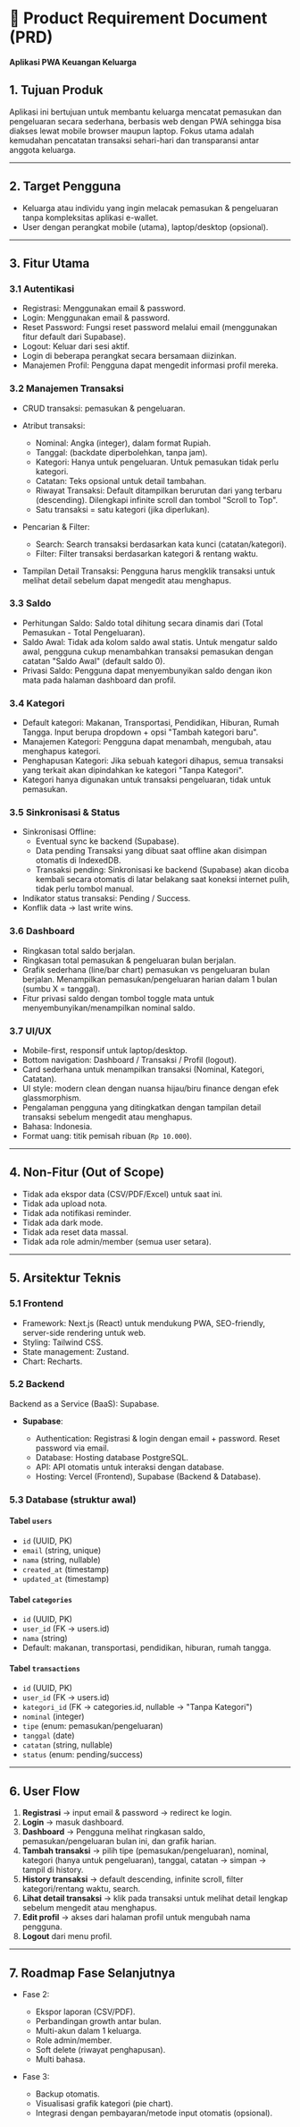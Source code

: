# 📄 Product Requirement Document (PRD)

**Aplikasi PWA Keuangan Keluarga**

## 1. Tujuan Produk

Aplikasi ini bertujuan untuk membantu keluarga mencatat pemasukan dan pengeluaran secara sederhana, berbasis web dengan PWA sehingga bisa diakses lewat mobile browser maupun laptop. Fokus utama adalah kemudahan pencatatan transaksi sehari-hari dan transparansi antar anggota keluarga.

---

## 2. Target Pengguna

* Keluarga atau individu yang ingin melacak pemasukan & pengeluaran tanpa kompleksitas aplikasi e-wallet.
* User dengan perangkat mobile (utama), laptop/desktop (opsional).

---

## 3. Fitur Utama

### 3.1 Autentikasi

* Registrasi: Menggunakan email & password.
* Login: Menggunakan email & password.
* Reset Password: Fungsi reset password melalui email (menggunakan fitur default dari Supabase).
* Logout: Keluar dari sesi aktif.
* Login di beberapa perangkat secara bersamaan diizinkan.
* Manajemen Profil: Pengguna dapat mengedit informasi profil mereka.

### 3.2 Manajemen Transaksi

* CRUD transaksi: pemasukan & pengeluaran.

* Atribut transaksi:

  * Nominal: Angka (integer), dalam format Rupiah.
  * Tanggal: (backdate diperbolehkan, tanpa jam).
  * Kategori: Hanya untuk pengeluaran. Untuk pemasukan tidak perlu kategori.
  * Catatan: Teks opsional untuk detail tambahan.
  * Riwayat Transaksi: Default ditampilkan berurutan dari yang terbaru (descending). Dilengkapi infinite scroll dan tombol "Scroll to Top".
  * Satu transaksi = satu kategori (jika diperlukan).

* Pencarian & Filter:
  * Search: Search transaksi berdasarkan kata kunci (catatan/kategori).
  * Filter: Filter transaksi berdasarkan kategori & rentang waktu.

* Tampilan Detail Transaksi: Pengguna harus mengklik transaksi untuk melihat detail sebelum dapat mengedit atau menghapus.

### 3.3 Saldo

* Perhitungan Saldo: Saldo total dihitung secara dinamis dari (Total Pemasukan - Total Pengeluaran).
* Saldo Awal: Tidak ada kolom saldo awal statis. Untuk mengatur saldo awal, pengguna cukup menambahkan transaksi pemasukan dengan catatan "Saldo Awal" (default saldo 0).
* Privasi Saldo: Pengguna dapat menyembunyikan saldo dengan ikon mata pada halaman dashboard dan profil.

### 3.4 Kategori

* Default kategori: Makanan, Transportasi, Pendidikan, Hiburan, Rumah Tangga. Input berupa dropdown + opsi "Tambah kategori baru".
* Manajemen Kategori: Pengguna dapat menambah, mengubah, atau menghapus kategori.
* Penghapusan Kategori: Jika sebuah kategori dihapus, semua transaksi yang terkait akan dipindahkan ke kategori "Tanpa Kategori".
* Kategori hanya digunakan untuk transaksi pengeluaran, tidak untuk pemasukan.

### 3.5 Sinkronisasi & Status

* Sinkronisasi Offline: 
  * Eventual sync ke backend (Supabase).
  * Data pending Transaksi yang dibuat saat offline akan disimpan otomatis di IndexedDB.
  * Transaksi pending: Sinkronisasi ke backend (Supabase) akan dicoba kembali secara otomatis di latar belakang saat koneksi internet pulih, tidak perlu tombol manual.
* Indikator status transaksi: Pending / Success.
* Konflik data → last write wins.

### 3.6 Dashboard

* Ringkasan total saldo berjalan.
* Ringkasan total pemasukan & pengeluaran bulan berjalan.
* Grafik sederhana (line/bar chart) pemasukan vs pengeluaran bulan berjalan. Menampilkan pemasukan/pengeluaran harian dalam 1 bulan (sumbu X = tanggal).
* Fitur privasi saldo dengan tombol toggle mata untuk menyembunyikan/menampilkan nominal saldo.

### 3.7 UI/UX

* Mobile-first, responsif untuk laptop/desktop.
* Bottom navigation: Dashboard / Transaksi / Profil (logout).
* Card sederhana untuk menampilkan transaksi (Nominal, Kategori, Catatan).
* UI style: modern clean dengan nuansa hijau/biru finance dengan efek glassmorphism.
* Pengalaman pengguna yang ditingkatkan dengan tampilan detail transaksi sebelum mengedit atau menghapus.
* Bahasa: Indonesia.
* Format uang: titik pemisah ribuan (`Rp 10.000`).

---

## 4. Non-Fitur (Out of Scope)

* Tidak ada ekspor data (CSV/PDF/Excel) untuk saat ini.
* Tidak ada upload nota.
* Tidak ada notifikasi reminder.
* Tidak ada dark mode.
* Tidak ada reset data massal.
* Tidak ada role admin/member (semua user setara).

---

## 5. Arsitektur Teknis

### 5.1 Frontend

* Framework: Next.js (React) untuk mendukung PWA, SEO-friendly, server-side rendering untuk web.
* Styling: Tailwind CSS.
* State management: Zustand.
* Chart: Recharts.

### 5.2 Backend

Backend as a Service (BaaS): Supabase.

* **Supabase**:

  * Authentication: Registrasi & login dengan email + password. Reset password via email.
  * Database: Hosting database PostgreSQL.
  * API: API otomatis untuk interaksi dengan database.
  * Hosting: Vercel (Frontend), Supabase (Backend & Database).

### 5.3 Database (struktur awal)

#### Tabel `users`

* `id` (UUID, PK)
* `email` (string, unique)
* `nama` (string, nullable)
* `created_at` (timestamp)
* `updated_at` (timestamp)

#### Tabel `categories`

* `id` (UUID, PK)
* `user_id` (FK → users.id)
* `nama` (string)
* Default: makanan, transportasi, pendidikan, hiburan, rumah tangga.

#### Tabel `transactions`

* `id` (UUID, PK)
* `user_id` (FK → users.id)
* `kategori_id` (FK → categories.id, nullable → "Tanpa Kategori")
* `nominal` (integer)
* `tipe` (enum: pemasukan/pengeluaran)
* `tanggal` (date)
* `catatan` (string, nullable)
* `status` (enum: pending/success)

---

## 6. User Flow

1. **Registrasi** → input email & password → redirect ke login.
2. **Login** → masuk dashboard.
3. **Dashboard** → Pengguna melihat ringkasan saldo, pemasukan/pengeluaran bulan ini, dan grafik harian.
4. **Tambah transaksi** → pilih tipe (pemasukan/pengeluaran), nominal, kategori (hanya untuk pengeluaran), tanggal, catatan → simpan → tampil di history.
5. **History transaksi** → default descending, infinite scroll, filter kategori/rentang waktu, search.
6. **Lihat detail transaksi** → klik pada transaksi untuk melihat detail lengkap sebelum mengedit atau menghapus.
7. **Edit profil** → akses dari halaman profil untuk mengubah nama pengguna.
8. **Logout** dari menu profil.

---

## 7. Roadmap Fase Selanjutnya

* Fase 2:

  * Ekspor laporan (CSV/PDF).
  * Perbandingan growth antar bulan.
  * Multi-akun dalam 1 keluarga.
  * Role admin/member.
  * Soft delete (riwayat penghapusan).
  * Multi bahasa.

* Fase 3:

  * Backup otomatis.
  * Visualisasi grafik kategori (pie chart).
  * Integrasi dengan pembayaran/metode input otomatis (opsional).
